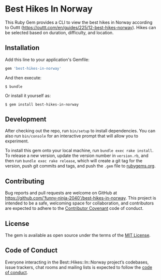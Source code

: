 # Best Hikes In Norway

This Ruby Gem provides a CLI to view the best hikes in Norway according to Outtt (https://outtt.com/en/guides/225/12-best-hikes-norway). Hikes can be selected based on duration, difficulty, and location.

## Installation

Add this line to your application's Gemfile:

```ruby
gem 'best-hikes-in-norway'
```

And then execute:

    $ bundle

Or install it yourself as:

    $ gem install best-hikes-in-norway

## Development

After checking out the repo, run `bin/setup` to install dependencies. You can also run `bin/console` for an interactive prompt that will allow you to experiment.

To install this gem onto your local machine, run `bundle exec rake install`. To release a new version, update the version number in `version.rb`, and then run `bundle exec rake release`, which will create a git tag for the version, push git commits and tags, and push the `.gem` file to [rubygems.org](https://rubygems.org).

## Contributing

Bug reports and pull requests are welcome on GitHub at https://github.com/'funny-ninja-2040'/best-hikes-in-norway. This project is intended to be a safe, welcoming space for collaboration, and contributors are expected to adhere to the [Contributor Covenant](http://contributor-covenant.org) code of conduct.

## License

The gem is available as open source under the terms of the [MIT License](https://opensource.org/licenses/MIT).

## Code of Conduct

Everyone interacting in the Best::Hikes::In::Norway project’s codebases, issue trackers, chat rooms and mailing lists is expected to follow the [code of conduct](https://github.com/'funny-ninja-2040'/best-hikes-in-norway/blob/master/CODE_OF_CONDUCT.md).
